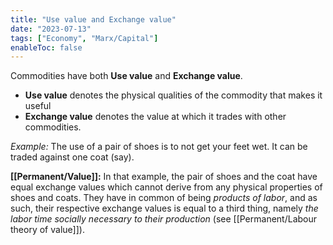 ```yaml
---
title: "Use value and Exchange value"
date: "2023-07-13"
tags: ["Economy", "Marx/Capital"]
enableToc: false
---
```


Commodities have both **Use value** and **Exchange value**. 
- **Use value** denotes the physical qualities of the commodity that makes it useful 
- **Exchange value** denotes the value at which it trades with other commodities.

*Example:* 
The use of a pair of shoes is to not get your feet wet. It can be traded against one coat (say). 

**[[Permanent/Value]]:**
In that example, the pair of shoes and the coat have equal exchange values which cannot derive from any physical properties of shoes and coats. They have in common of being *products of labor*, and as such, their respective exchange values is equal to a third thing, namely *the labor time socially necessary to their production* (see [[Permanent/Labour theory of value]]). 
